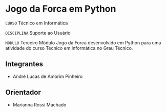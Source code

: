 # Jogo da Forca em Python
`CURSO` Técnico em Informática

`DISCIPLINA` Suporte ao Usuário

`MÓDULO` Terceiro Módulo
Jogo da Forca desenvolvido em Python para uma atividade do curso Técnico em Informática no Grau Técnico.

## Integrantes
* André Lucas de Amorim Pinheiro

## Orientador
* Marianna Rossi Machado
